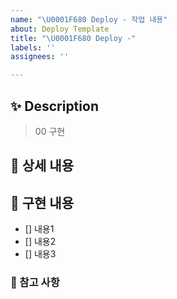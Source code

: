 ```yaml
---
name: "\U0001F680 Deploy - 작업 내용"
about: Deploy Template
title: "\U0001F680 Deploy -"
labels: ''
assignees: ''

---
```


## ✨ Description
> 00 구현

## 📝 상세 내용

## 📌 구현 내용

- [] 내용1
- [] 내용2
- [] 내용3

### 🔎 참고 사항
